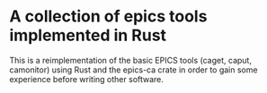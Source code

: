 A collection of epics tools implemented in Rust
===============================================

This is a reimplementation of the basic EPICS tools (caget, caput, camonitor)
using Rust and the epics-ca crate in order to gain some experience before
writing other software.
